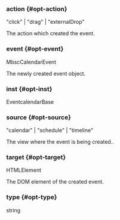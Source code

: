### action {#opt-action}

"click" &#124; "drag" &#124; "externalDrop"

The action which created the event.
### event {#opt-event}

MbscCalendarEvent

The newly created event object.
### inst {#opt-inst}

EventcalendarBase


### source {#opt-source}

"calendar" &#124; "schedule" &#124; "timeline"

The view where the event is being created..
### target {#opt-target}

HTMLElement

The DOM element of the created event.
### type {#opt-type}

string

